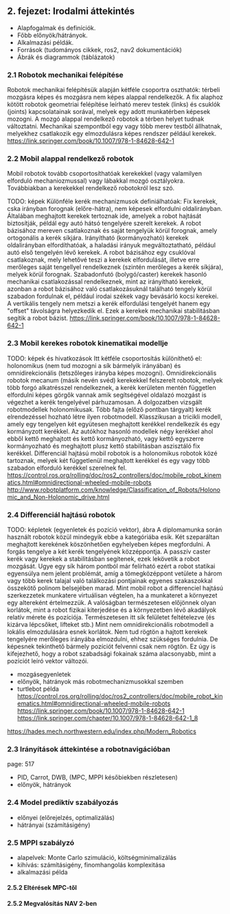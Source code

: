 ## 2. fejezet: Irodalmi áttekintés
- Alapfogalmak és definíciók.
- Főbb előnyök/hátrányok.
- Alkalmazási példák.
- Források (tudományos cikkek, ros2, nav2 dokumentációk)
- Ábrák és diagrammok (táblázatok)

### 2.1 Robotok mechanikai felépítése
Robotok mechanikai felépítésük alapján kétféle csoportra oszthatók: térbeli mozgásra képes és mozgásra nem képes alappal rendelkezők. A fix alaphoz kötött robotok geometriai felépítése leírható merev testek (links) és csuklók (joints) kapcsolatainak sorával, melyek egy adott munkatérben képesek mozogni. A mozgó alappal rendelkező robotok a térben helyet tudnak változtatni. Mechanikai szempontból egy vagy több merev testből állhatnak, melyekhez csatlakozik egy elmozdulásra képes rendszer például kerekek.
https://link.springer.com/book/10.1007/978-1-84628-642-1

### 2.2 Mobil alappal rendelkező robotok
Mobil robotok tovább csoportosíthatóak kerekekkel (vagy valamilyen elforduló mechaniozmussal) vagy lábakkal mozgó osztályokra. Továbbiakban a kerekekkel rendelkező robotokról lesz szó.

TODO: képek
Különféle kerék mechanizmusok definiálhatóak:
Fix kerekek, cska irányban forognak (előre-hátra), nem képesek elfordulni oldalirányban. Általában meghajtott kerekek tertoznak ide, amelyek a robot hajtását biztosítják, példál egy autó hátsó tengelyére szerelt kerekek. A robot bázisához mereven csatlakoznak és saját tengelyük körül forognak, amely ortogonális a kerék síkjára.
Irányítható (kormányozható) kerekek oldalirányban elfordíthatóak, a haladási irányuk megváltoztatható, például autó első tengelyén lévő kerekek. A robot bázisához egy csuklóval csatlakoznak, mely lehetővé teszi a kerekek elfordulását, illetve erre merőleges saját tengellyel rendelkeznek (szintén merőleges a kerék síkjára), melyek körül forognak.
Szabadonfutó (bolygó/caster) kerekek hasonló mechanikai csatlakozással rendelkeznek, mint az irányítható kerekek, azonban a robot bázisához való csatlakozásuknál található tengely körül szabadon fordulnak el, például irodai székek vagy bevásárló kocsi kerekei. A vertikális tengely nem metszi a kerék elfordulási tengelyét hanem egy "offset" távolságra helyezkedik el. Ezek a kerekek mechanikai stabilitásban segítik a robot bázist.
https://link.springer.com/book/10.1007/978-1-84628-642-1

### 2.3 Mobil kerekes robotok kinematikai modellje
TODO: képek és hivatkozások
Itt kétféle csoportosítás különíthető el: holonomikus (nem tud mozogni a sík bármelyik irányában) és omnidirekcionális (tetszőleges irányba képes mozogni). Omnidirekcionális robotok mecanum (másik nevén svéd) kerekekkel felszerelt robotok, melyek több forgó alkatrésszel rendelkeznek, a kerék kerületen mentén független elfordulni képes görgők vannak amik segítségével oldalazó mozgást is végezhet a kerék tengelyével párhuzamosan. A dolgozatben vizsgált robotmodellek holonomikusak. Több fajta (előző pontban tárgyalt) kerék elrendezéssel hozható létre ilyen robotmodell. Klasszikusan a tricikli modell, amely egy tengelyen két együtesen meghajtott kerékkel rendelkezik és egy kormányzott kerékkel. Az autókhoz hasonló modellek négy kerékkel ahol ebből kettő meghajtott és kettő kormányozható, vagy kettő egyszerre kormányozható és meghajtott plusz kettő stabilitásban aszisztáló fix kerékkel. Differenciál hajtású mobil robotok is a holonomikus robotok közé tartoznak, melyek két függetlenül meghajtott kerékkel és egy vagy több szabadon elforduló kerékkel szerelnek fel.
https://control.ros.org/rolling/doc/ros2_controllers/doc/mobile_robot_kinematics.html#omnidirectional-wheeled-mobile-robots
http://www.robotplatform.com/knowledge/Classification_of_Robots/Holonomic_and_Non-Holonomic_drive.html


### 2.4 Differenciál hajtású robotok
TODO: képletek (egyenletek és pozíció vektor), ábra
A diplomamunka során használt robotok közül mindegyik ebbe a kategóriába esik. Két szeparáltan meghajtott kerekének köszönhetően egyhelyeben képes megfordulni. A forgás tengelye a két kerék tengelyének közzéppontja. A passzív caster kerék vagy kerekek a stabilitásban segítenek, ezek lekövetik a robot mozgását. Ugye egy sík három pontból már felírható ezért a robot statikai egyensúlya nem jelent problémát, amíg a tömegközéppont vetülete a három vagy több kerek talajal való találkozási pontjainak egyenes szakaszokkal összekötő polinom belsejében marad. Mint mobil robot a differenciel hajtású szerkezzetek munkatere virtuálisan végtelen, ha a munkateret a környezet egy altereként értelmezzük. A valóságban természetesen előjönnek olyan korlátok, mint a robot fizikai kiterjedése és a környezetben lévő akadályok relatív mérete és pozíciója. Természetesen itt sík felületet feltételezve (és kizárva lépcsőket, lifteket stb.) Mint nem omnidirekcionális robotmodell a lokális elmozdulására esnek korlátok. Nem tud rögtön a hajtott kerekek tengelyére merőleges irányába elmozdulni, ehhez szükséges fordulnia. De képesnek tekinthető bármely pozíciót felvenni csak nem rögtön. Ez úgy is kifejezhető, hogy a robot szabadsági fokainak száma alacsonyabb, mint a pozíciót leíró vektor változói.

- mozgásegyenletek
- előnyök, hátrányok más robotmechanizmusokkal szemben
- turtlebot példa
https://control.ros.org/rolling/doc/ros2_controllers/doc/mobile_robot_kinematics.html#omnidirectional-wheeled-mobile-robots
https://link.springer.com/book/10.1007/978-1-84628-642-1
https://link.springer.com/chapter/10.1007/978-1-84628-642-1_8

https://hades.mech.northwestern.edu/index.php/Modern_Robotics


### 2.3 Irányítások áttekintése a robotnavigációban

page: 517

- PID, Carrot, DWB, (MPC, MPPI későbiekben részletesen)
- előnyök, hátrányok
### 2.4 Model prediktív szabályozás
- előnyei (előrejelzés, optimalizálás)
- hátrányai (számításigény)
### 2.5 MPPI szabályzó
- alapelvek: Monte Carlo szimuláció, költségminimalizálás
- kihívás: számításigény, finomhangolás komplexitása
- alkalmazási példa
#### 2.5.2 Eltérések MPC-től
#### 2.5.2 Megvalósítás NAV 2-ben
